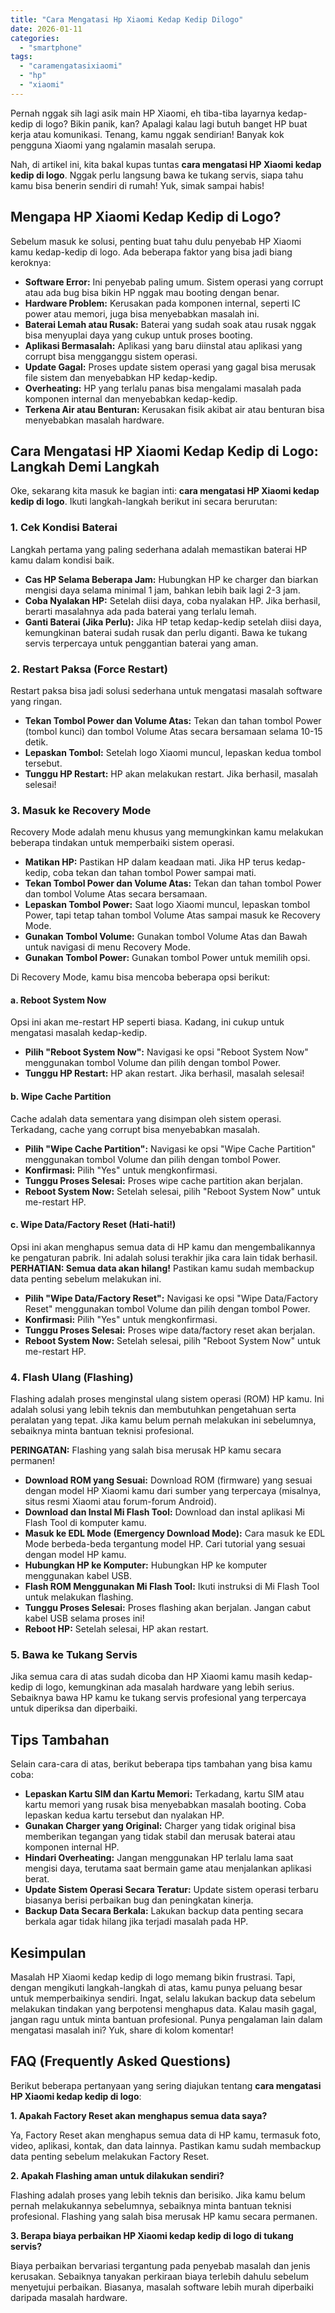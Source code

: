 ```yaml
---
title: "Cara Mengatasi Hp Xiaomi Kedap Kedip Dilogo"
date: 2026-01-11
categories: 
  - "smartphone"
tags: 
  - "caramengatasixiaomi"
  - "hp"
  - "xiaomi"
---
```


Pernah nggak sih lagi asik main HP Xiaomi, eh tiba-tiba layarnya kedap-kedip di logo? Bikin panik, kan? Apalagi kalau lagi butuh banget HP buat kerja atau komunikasi. Tenang, kamu nggak sendirian! Banyak kok pengguna Xiaomi yang ngalamin masalah serupa.

Nah, di artikel ini, kita bakal kupas tuntas **cara mengatasi HP Xiaomi kedap kedip di logo**. Nggak perlu langsung bawa ke tukang servis, siapa tahu kamu bisa benerin sendiri di rumah! Yuk, simak sampai habis!

## Mengapa HP Xiaomi Kedap Kedip di Logo?

Sebelum masuk ke solusi, penting buat tahu dulu penyebab HP Xiaomi kamu kedap-kedip di logo. Ada beberapa faktor yang bisa jadi biang keroknya:

- **Software Error:** Ini penyebab paling umum. Sistem operasi yang corrupt atau ada bug bisa bikin HP nggak mau booting dengan benar.
- **Hardware Problem:** Kerusakan pada komponen internal, seperti IC power atau memori, juga bisa menyebabkan masalah ini.
- **Baterai Lemah atau Rusak:** Baterai yang sudah soak atau rusak nggak bisa menyuplai daya yang cukup untuk proses booting.
- **Aplikasi Bermasalah:** Aplikasi yang baru diinstal atau aplikasi yang corrupt bisa mengganggu sistem operasi.
- **Update Gagal:** Proses update sistem operasi yang gagal bisa merusak file sistem dan menyebabkan HP kedap-kedip.
- **Overheating:** HP yang terlalu panas bisa mengalami masalah pada komponen internal dan menyebabkan kedap-kedip.
- **Terkena Air atau Benturan:** Kerusakan fisik akibat air atau benturan bisa menyebabkan masalah hardware.

## Cara Mengatasi HP Xiaomi Kedap Kedip di Logo: Langkah Demi Langkah

Oke, sekarang kita masuk ke bagian inti: **cara mengatasi HP Xiaomi kedap kedip di logo**. Ikuti langkah-langkah berikut ini secara berurutan:

### 1\. Cek Kondisi Baterai

Langkah pertama yang paling sederhana adalah memastikan baterai HP kamu dalam kondisi baik.

- **Cas HP Selama Beberapa Jam:** Hubungkan HP ke charger dan biarkan mengisi daya selama minimal 1 jam, bahkan lebih baik lagi 2-3 jam.
- **Coba Nyalakan HP:** Setelah diisi daya, coba nyalakan HP. Jika berhasil, berarti masalahnya ada pada baterai yang terlalu lemah.
- **Ganti Baterai (Jika Perlu):** Jika HP tetap kedap-kedip setelah diisi daya, kemungkinan baterai sudah rusak dan perlu diganti. Bawa ke tukang servis terpercaya untuk penggantian baterai yang aman.

### 2\. Restart Paksa (Force Restart)

Restart paksa bisa jadi solusi sederhana untuk mengatasi masalah software yang ringan.

- **Tekan Tombol Power dan Volume Atas:** Tekan dan tahan tombol Power (tombol kunci) dan tombol Volume Atas secara bersamaan selama 10-15 detik.
- **Lepaskan Tombol:** Setelah logo Xiaomi muncul, lepaskan kedua tombol tersebut.
- **Tunggu HP Restart:** HP akan melakukan restart. Jika berhasil, masalah selesai!

### 3\. Masuk ke Recovery Mode

Recovery Mode adalah menu khusus yang memungkinkan kamu melakukan beberapa tindakan untuk memperbaiki sistem operasi.

- **Matikan HP:** Pastikan HP dalam keadaan mati. Jika HP terus kedap-kedip, coba tekan dan tahan tombol Power sampai mati.
- **Tekan Tombol Power dan Volume Atas:** Tekan dan tahan tombol Power dan tombol Volume Atas secara bersamaan.
- **Lepaskan Tombol Power:** Saat logo Xiaomi muncul, lepaskan tombol Power, tapi tetap tahan tombol Volume Atas sampai masuk ke Recovery Mode.
- **Gunakan Tombol Volume:** Gunakan tombol Volume Atas dan Bawah untuk navigasi di menu Recovery Mode.
- **Gunakan Tombol Power:** Gunakan tombol Power untuk memilih opsi.

Di Recovery Mode, kamu bisa mencoba beberapa opsi berikut:

#### a. Reboot System Now

Opsi ini akan me-restart HP seperti biasa. Kadang, ini cukup untuk mengatasi masalah kedap-kedip.

- **Pilih "Reboot System Now":** Navigasi ke opsi "Reboot System Now" menggunakan tombol Volume dan pilih dengan tombol Power.
- **Tunggu HP Restart:** HP akan restart. Jika berhasil, masalah selesai!

#### b. Wipe Cache Partition

Cache adalah data sementara yang disimpan oleh sistem operasi. Terkadang, cache yang corrupt bisa menyebabkan masalah.

- **Pilih "Wipe Cache Partition":** Navigasi ke opsi "Wipe Cache Partition" menggunakan tombol Volume dan pilih dengan tombol Power.
- **Konfirmasi:** Pilih "Yes" untuk mengkonfirmasi.
- **Tunggu Proses Selesai:** Proses wipe cache partition akan berjalan.
- **Reboot System Now:** Setelah selesai, pilih "Reboot System Now" untuk me-restart HP.

#### c. Wipe Data/Factory Reset (Hati-hati!)

Opsi ini akan menghapus semua data di HP kamu dan mengembalikannya ke pengaturan pabrik. Ini adalah solusi terakhir jika cara lain tidak berhasil. **PERHATIAN: Semua data akan hilang!** Pastikan kamu sudah membackup data penting sebelum melakukan ini.

- **Pilih "Wipe Data/Factory Reset":** Navigasi ke opsi "Wipe Data/Factory Reset" menggunakan tombol Volume dan pilih dengan tombol Power.
- **Konfirmasi:** Pilih "Yes" untuk mengkonfirmasi.
- **Tunggu Proses Selesai:** Proses wipe data/factory reset akan berjalan.
- **Reboot System Now:** Setelah selesai, pilih "Reboot System Now" untuk me-restart HP.

### 4\. Flash Ulang (Flashing)

Flashing adalah proses menginstal ulang sistem operasi (ROM) HP kamu. Ini adalah solusi yang lebih teknis dan membutuhkan pengetahuan serta peralatan yang tepat. Jika kamu belum pernah melakukan ini sebelumnya, sebaiknya minta bantuan teknisi profesional.

**PERINGATAN:** Flashing yang salah bisa merusak HP kamu secara permanen!

- **Download ROM yang Sesuai:** Download ROM (firmware) yang sesuai dengan model HP Xiaomi kamu dari sumber yang terpercaya (misalnya, situs resmi Xiaomi atau forum-forum Android).
- **Download dan Instal Mi Flash Tool:** Download dan instal aplikasi Mi Flash Tool di komputer kamu.
- **Masuk ke EDL Mode (Emergency Download Mode):** Cara masuk ke EDL Mode berbeda-beda tergantung model HP. Cari tutorial yang sesuai dengan model HP kamu.
- **Hubungkan HP ke Komputer:** Hubungkan HP ke komputer menggunakan kabel USB.
- **Flash ROM Menggunakan Mi Flash Tool:** Ikuti instruksi di Mi Flash Tool untuk melakukan flashing.
- **Tunggu Proses Selesai:** Proses flashing akan berjalan. Jangan cabut kabel USB selama proses ini!
- **Reboot HP:** Setelah selesai, HP akan restart.

### 5\. Bawa ke Tukang Servis

Jika semua cara di atas sudah dicoba dan HP Xiaomi kamu masih kedap-kedip di logo, kemungkinan ada masalah hardware yang lebih serius. Sebaiknya bawa HP kamu ke tukang servis profesional yang terpercaya untuk diperiksa dan diperbaiki.

## Tips Tambahan

Selain cara-cara di atas, berikut beberapa tips tambahan yang bisa kamu coba:

- **Lepaskan Kartu SIM dan Kartu Memori:** Terkadang, kartu SIM atau kartu memori yang rusak bisa menyebabkan masalah booting. Coba lepaskan kedua kartu tersebut dan nyalakan HP.
- **Gunakan Charger yang Original:** Charger yang tidak original bisa memberikan tegangan yang tidak stabil dan merusak baterai atau komponen internal HP.
- **Hindari Overheating:** Jangan menggunakan HP terlalu lama saat mengisi daya, terutama saat bermain game atau menjalankan aplikasi berat.
- **Update Sistem Operasi Secara Teratur:** Update sistem operasi terbaru biasanya berisi perbaikan bug dan peningkatan kinerja.
- **Backup Data Secara Berkala:** Lakukan backup data penting secara berkala agar tidak hilang jika terjadi masalah pada HP.

## Kesimpulan

Masalah HP Xiaomi kedap kedip di logo memang bikin frustrasi. Tapi, dengan mengikuti langkah-langkah di atas, kamu punya peluang besar untuk memperbaikinya sendiri. Ingat, selalu lakukan backup data sebelum melakukan tindakan yang berpotensi menghapus data. Kalau masih gagal, jangan ragu untuk minta bantuan profesional. Punya pengalaman lain dalam mengatasi masalah ini? Yuk, share di kolom komentar!

## FAQ (Frequently Asked Questions)

Berikut beberapa pertanyaan yang sering diajukan tentang **cara mengatasi HP Xiaomi kedap kedip di logo**:

**1\. Apakah Factory Reset akan menghapus semua data saya?**

Ya, Factory Reset akan menghapus semua data di HP kamu, termasuk foto, video, aplikasi, kontak, dan data lainnya. Pastikan kamu sudah membackup data penting sebelum melakukan Factory Reset.

**2\. Apakah Flashing aman untuk dilakukan sendiri?**

Flashing adalah proses yang lebih teknis dan berisiko. Jika kamu belum pernah melakukannya sebelumnya, sebaiknya minta bantuan teknisi profesional. Flashing yang salah bisa merusak HP kamu secara permanen.

**3\. Berapa biaya perbaikan HP Xiaomi kedap kedip di logo di tukang servis?**

Biaya perbaikan bervariasi tergantung pada penyebab masalah dan jenis kerusakan. Sebaiknya tanyakan perkiraan biaya terlebih dahulu sebelum menyetujui perbaikan. Biasanya, masalah software lebih murah diperbaiki daripada masalah hardware.

